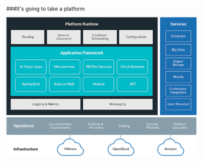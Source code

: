 <!-- .slide: data-menu-title="Cloud Native Journey" -->


<!-- .element: class="textright-imagecenter" -->
###It's going to take a platform

![image](slides/resources/images/platform-diagram.png "CN")
<!-- .element: style="margin-left:75px;" -->
